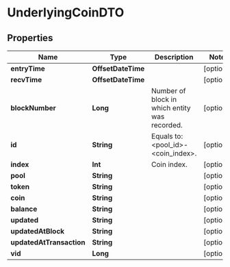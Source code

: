 

# UnderlyingCoinDTO


## Properties

Name | Type | Description | Notes
------------ | ------------- | ------------- | -------------
**entryTime** | **OffsetDateTime** |  |  [optional]
**recvTime** | **OffsetDateTime** |  |  [optional]
**blockNumber** | **Long** | Number of block in which entity was recorded. |  [optional]
**id** | **String** | Equals to: &lt;pool_id&gt;-&lt;coin_index&gt;. |  [optional]
**index** | **Int** | Coin index. |  [optional]
**pool** | **String** |  |  [optional]
**token** | **String** |  |  [optional]
**coin** | **String** |  |  [optional]
**balance** | **String** |  |  [optional]
**updated** | **String** |  |  [optional]
**updatedAtBlock** | **String** |  |  [optional]
**updatedAtTransaction** | **String** |  |  [optional]
**vid** | **Long** |  |  [optional]



